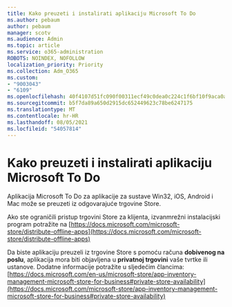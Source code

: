 ```yaml
---
title: Kako preuzeti i instalirati aplikaciju Microsoft To Do
ms.author: pebaum
author: pebaum
manager: scotv
ms.audience: Admin
ms.topic: article
ms.service: o365-administration
ROBOTS: NOINDEX, NOFOLLOW
localization_priority: Priority
ms.collection: Adm_O365
ms.custom:
- "9003043"
- "6109"
ms.openlocfilehash: 40f4107d51fc090f00311ecf49c0dea0c224c1f6bf10f9aca0a0e04931e91e11
ms.sourcegitcommit: b5f7da89a650d2915dc652449623c78be6247175
ms.translationtype: MT
ms.contentlocale: hr-HR
ms.lasthandoff: 08/05/2021
ms.locfileid: "54057814"
---
```

# <a name="how-to-download-and-install-microsoft-to-do"></a>Kako preuzeti i instalirati aplikaciju Microsoft To Do

Aplikacija Microsoft To Do za aplikacije za sustave Win32, iOS, Android i Mac može se preuzeti iz odgovarajuće trgovine Store.

Ako ste ograničili pristup trgovini Store za klijenta, izvanmrežni instalacijski program potražite na [https://docs.microsoft.com/microsoft-store/distribute-offline-apps](https://docs.microsoft.com/microsoft-store/distribute-offline-apps)

Da biste aplikaciju preuzeli iz trgovine Store s pomoću računa **dobivenog na poslu**, aplikacija mora biti objavljena u **privatnoj trgovini** vaše tvrtke ili ustanove. Dodatne informacije potražite u sljedećim člancima:[https://docs.microsoft.com/en-us/microsoft-store/app-inventory-management-microsoft-store-for-business#private-store-availability](https://docs.microsoft.com/microsoft-store/app-inventory-management-microsoft-store-for-business#private-store-availability)